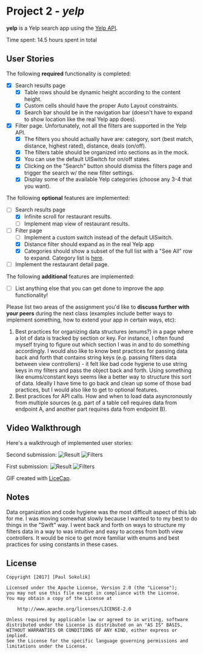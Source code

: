 # Project 2 - *yelp*

**yelp** is a Yelp search app using the [Yelp API](http://www.yelp.com/developers/documentation/v2/search_api).

Time spent: 14.5 hours spent in total

## User Stories

The following **required** functionality is completed:

- [X] Search results page
   - [X] Table rows should be dynamic height according to the content height.
   - [X] Custom cells should have the proper Auto Layout constraints.
   - [X] Search bar should be in the navigation bar (doesn't have to expand to show location like the real Yelp app does).
- [X] Filter page. Unfortunately, not all the filters are supported in the Yelp API.
   - [X] The filters you should actually have are: category, sort (best match, distance, highest rated), distance, deals (on/off).
   - [X] The filters table should be organized into sections as in the mock.
   - [X] You can use the default UISwitch for on/off states.
   - [X] Clicking on the "Search" button should dismiss the filters page and trigger the search w/ the new filter settings.
   - [X] Display some of the available Yelp categories (choose any 3-4 that you want).

The following **optional** features are implemented:

- [ ] Search results page
   - [X] Infinite scroll for restaurant results.
   - [ ] Implement map view of restaurant results.
- [ ] Filter page
   - [ ] Implement a custom switch instead of the default UISwitch.
   - [X] Distance filter should expand as in the real Yelp app
   - [X] Categories should show a subset of the full list with a "See All" row to expand. Category list is [here](http://www.yelp.com/developers/documentation/category_list).
- [ ] Implement the restaurant detail page.

The following **additional** features are implemented:

- [ ] List anything else that you can get done to improve the app functionality!

Please list two areas of the assignment you'd like to **discuss further with your peers** during the next class (examples include better ways to implement something, how to extend your app in certain ways, etc):

1. Best practices for organizing data structures (enums?) in a page where a lot of data is tracked by section or key. For instance, I often found myself trying to figure out which section I was in and to do something accordingly. I would also like to know best practices for passing data back and forth that contains string keys (e.g. passing filters data between view controllers) - it felt like bad code hygiene to use string keys in my filters and pass the object back and forth. Using something like enums/constant keys seems like a better way to structure this sort of data. Ideally I have time to go back and clean up some of those bad practices, but I would also like to get to optional features.
2. Best practices for API calls. How and when to load data asyncronously from multiple sources (e.g. part of a table cell requires data from endpoint A, and another part requires data from endpoint B).

## Video Walkthrough

Here's a walkthrough of implemented user stories:

Second submission:
<img src='http://image.ibb.co/ms7njQ/yelp_results.gif' title='Result' width='' style="dislay:inline"/>    <img src='http://image.ibb.co/kf3hJk/yelp_filters.gif' title='Filters' width='' style="dislay:inline"/>

First submission:
<img src='https://image.ibb.co/gU9BuQ/yelp_results.gif' title='Result' width='' style="dislay:inline"/>    <img src='https://image.ibb.co/gf06Tk/yelp_filters.gif' title='Filters' width='' style="dislay:inline"/>

GIF created with [LiceCap](http://www.cockos.com/licecap/).

## Notes

Data organization and code hygiene was the most difficult aspect of this lab for me. I was moving somewhat slowly because I wanted to to my best to do things in the "Swift" way. I went back and forth on ways to structure my filters data in a way to was intuitive and easy to access from both view controllers. It would be nice to get more familiar with enums and best practices for using constants in these cases.

## License

    Copyright [2017] [Paul Sokolik]

    Licensed under the Apache License, Version 2.0 (the "License");
    you may not use this file except in compliance with the License.
    You may obtain a copy of the License at

        http://www.apache.org/licenses/LICENSE-2.0

    Unless required by applicable law or agreed to in writing, software
    distributed under the License is distributed on an "AS IS" BASIS,
    WITHOUT WARRANTIES OR CONDITIONS OF ANY KIND, either express or implied.
    See the License for the specific language governing permissions and
    limitations under the License.
